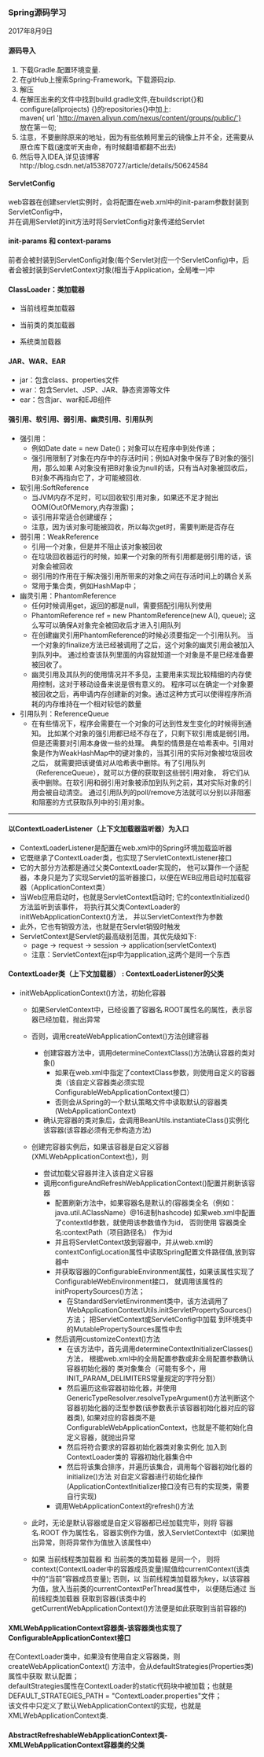 ### Spring源码学习 
2017年8月9日

#### 源码导入
1. 下载Gradle.配置环境变量.
2. 在gitHub上搜索Spring-Framework。下载源码zip.
3. 解压
4. 在解压出来的文件中找到build.gradle文件,在buildscript{}和configure(allprojects) {}的repositories{}中加上:  
    maven{ url 'http://maven.aliyun.com/nexus/content/groups/public/'}  
    放在第一句; 
5. 注意，不要删除原来的地址，因为有些依赖阿里云的镜像上并不全，还需要从原仓库下载(速度听天由命，有时候翻墙都翻不出去)
6. 然后导入IDEA,详见该博客http://blog.csdn.net/a153870727/article/details/50624584

#### ServletConfig
web容器在创建servlet实例时，会将配置在web.xml中的init-param参数封装到ServletConfig中，  
并在调用Servlet的init方法时将ServletConfig对象传递给Servlet

#### init-params 和 context-params
前者会被封装到ServletConfig对象(每个Servlet对应一个ServletConfig)中，后者会被封装到ServletContext对象(相当于Application，全局唯一)中  

#### ClassLoader：类加载器
* 当前线程类加载器

* 当前类的类加载器

* 系统类加载器


#### JAR、WAR、EAR
* jar：包含class、properties文件
* war：包含Servlet、JSP、JAR、静态资源等文件
* ear：包含jar、war和EJB组件

#### 强引用、软引用、弱引用、幽灵引用、引用队列
* 强引用：
    * 例如Date date = new Date()；对象可以在程序中到处传递；
    * 强引用限制了对象在内存中的存活时间；例如A对象中保存了B对象的强引用，那么如果
    A对象没有把B对象设为null的话，只有当A对象被回收后，B对象不再指向它了，才可能被回收.
* 软引用:SoftReference
    * 当JVM内存不足时，可以回收软引用对象，如果还不足才抛出OOM(OutOfMemory,内存泄露)；
    * 该引用非常适合创建缓存；
    * 注意，因为该对象可能被回收，所以每次get时，需要判断是否存在
* 弱引用：WeakReference
    * 引用一个对象，但是并不阻止该对象被回收
    * 在垃圾回收器运行的时候，如果一个对象的所有引用都是弱引用的话，该对象会被回收
    * 弱引用的作用在于解决强引用所带来的对象之间在存活时间上的耦合关系
    * 常用于集合类，例如HashMap中；
* 幽灵引用：PhantomReference
    * 任何时候调用get，返回的都是null，需要搭配引用队列使用
    * PhantomReference ref = new PhantomReference(new A(), queue); 这么写可以确保A对象完全被回收后才进入引用队列
    * 在创建幽灵引用PhantomReference的时候必须要指定一个引用队列。
    当一个对象的finalize方法已经被调用了之后，这个对象的幽灵引用会被加入到队列中。
    通过检查该队列里面的内容就知道一个对象是不是已经准备要被回收了。
    * 幽灵引用及其队列的使用情况并不多见，主要用来实现比较精细的内存使用控制，这对于移动设备来说是很有意义的。
    程序可以在确定一个对象要被回收之后，再申请内存创建新的对象。通过这种方式可以使得程序所消耗的内存维持在一个相对较低的数量
* 引用队列：ReferenceQueue
    * 在有些情况下，程序会需要在一个对象的可达到性发生变化的时候得到通知。
    比如某个对象的强引用都已经不存在了，只剩下软引用或是弱引用。但是还需要对引用本身做一些的处理。
    典型的情景是在哈希表中。引用对象是作为WeakHashMap中的键对象的，当其引用的实际对象被垃圾回收之后，
    就需要把该键值对从哈希表中删除。有了引用队列（ReferenceQueue），就可以方便的获取到这些弱引用对象，
    将它们从表中删除。在软引用和弱引用对象被添加到队列之前，其对实际对象的引用会被自动清空。
    通过引用队列的poll/remove方法就可以分别以非阻塞和阻塞的方式获取队列中的引用对象。
---

#### 以ContextLoaderListener（上下文加载器监听器）为入口
* ContextLoaderListener是配置在web.xml中的Spring环境加载监听器
* 它既继承了ContextLoader类，也实现了ServletContextListener接口
* 它的大部分方法都是通过父类ContextLoader实现的，
    他可以算作一个适配器，本身只是为了实现Servlet的监听器接口，以便在WEB应用启动时加载容器（ApplicationContext类）
* 当Web应用启动时，也就是ServletContext启动时;
    它的contextInitialized()方法监听到该事件，
    将执行其父类ContextLoader的initWebApplicationContext()方法，
    并以ServletContext作为参数
* 此外，它也有销毁方法，也就是在Servlet销毁时触发
* ServletContext是Servlet的最高级别范围，其优先级如下:
    * page -> request -> session -> application(servletContext)
    * 注意：ServletContext在jsp中为application,这两个是同一个东西
#### ContextLoader类（上下文加载器） : ContextLoaderListener的父类
* initWebApplicationContext()方法，初始化容器
    * 如果ServletContext中，已经设置了容器名.ROOT属性名的属性，表示容器已经加载，抛出异常
    
    * 否则，调用createWebApplicationContext()方法创建容器
        * 创建容器方法中，调用determineContextClass()方法确认容器的类对象()
            * 如果在web.xml中指定了contextClass参数，则使用自定义的容器类（该自定义容器类必须实现ConfigurableWebApplicationContext接口）
            * 否则会从Spring的一个默认策略文件中读取默认的容器类(WebApplicationContext)
        * 确认完容器的类对象后，会调用BeanUtils.instantiateClass()实例化该容器(该容器必须有无参构造方法)   
              
    * 创建完容器实例后，如果该容器是自定义容器(XMLWebApplicationContext也)，则
        * 尝试加载父容器并注入该自定义容器
        * 调用configureAndRefreshWebApplicationContext()配置并刷新该容器
            * 配置刷新方法中，如果容器名是默认的(容器类全名（例如：java.util.AClassName）@16进制hashcode)
                如果web.xml中配置了contextId参数，就使用该参数值作为id，
                否则使用 容器类全名:contextPath（项目路径名） 作为id  
            * 并且将ServletContext放到容器中，并从web.xml的contextConfigLocation属性中读取Spring配置文件路径值,放到容器中
            * 并获取容器的ConfigurableEnvironment属性，如果该属性实现了ConfigurableWebEnvironment接口，
                就调用该属性的initPropertySources()方法；
                * 在StandardServletEnvironment类中，该方法调用了WebApplicationContextUtils.initServletPropertySources()方法；
                    把ServletContext或ServletConfig中加载 到环境类中的MutablePropertySources属性中去   
            * 然后调用customizeContext()方法
                * 在该方法中，首先调用determineContextInitializerClasses()方法，
                    根据web.xml中的全局配置参数或非全局配置参数确认 容器初始化器的 类对象集合（可能有多个，用INIT_PARAM_DELIMITERS常量规定的字符分割）
                * 然后遍历这些容器初始化器，并使用GenericTypeResolver.resolveTypeArgument()方法判断这个 容器初始化器的泛型参数(该参数表示该容器初始化器对应的容器类),
                    如果对应的容器类不是 ConfigurableWebApplicationContext，也就是不能初始化自定义容器，就抛出异常
                * 然后将符合要求的容器初始化器类对象实例化 加入到 ContextLoader类的 容器初始化器集合中
                * 然后将该集合排序，并遍历该集合，调用每个容器初始化器的 initialize()方法 对自定义容器进行初始化操作
                    (ApplicationContextInitializer<C extends ConfigurableApplicationContext>接口没有已有的实现类，需要自行实现)
            * 调用WebApplicationContext的refresh()方法  
             
    * 此时，无论是默认容器或是自定义容器都已经加载完毕，则将 容器名.ROOT 作为属性名，容器实例作为值，放入ServletContext中（如果抛出异常，则将异常作为值放入该属性中）
    * 如果 当前线程类加载器 和 当前类的类加载器 是同一个，
        则将context(ContextLoader中的容器成员变量)赋值给currentContext(该类中的“当前”容器成员变量);
        否则，以 当前线程类加载器为key，以该容器为值，放入当前类的currentContextPerThread属性中，
        以便随后通过 当前线程类加载器 获取到容器(该类中的getCurrentWebApplicationContext()方法便是如此获取到当前容器的)
#### XMLWebApplicationContext容器类-该容器类也实现了ConfigurableApplicationContext接口
在ContextLoader类中，如果没有使用自定义容器类，则 createWebApplicationContext() 方法中，会从defaultStrategies(Properties类)属性中获取 默认配置；  
defaultStrategies属性在ContextLoader的static代码块中被加载；也就是 DEFAULT_STRATEGIES_PATH = "ContextLoader.properties"文件；  
该文件中只定义了默认WebApplicationContext的实现，也就是XMLWebApplicationContext类.


#### AbstractRefreshableWebApplicationContext类-XMLWebApplicationContext容器类的父类
   